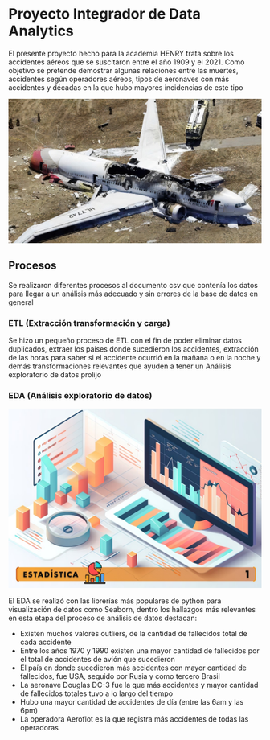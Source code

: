 # Proyecto Integrador de Data Analytics 
El presente proyecto hecho para la academia HENRY trata sobre los accidentes aéreos que se suscitaron entre el año 1909 y el 2021. Como objetivo se pretende demostrar algunas relaciones entre las muertes, accidentes según operadores aéreos, tipos de aeronaves con más accidentes y décadas en la que hubo mayores incidencias de este tipo 

![Logo](Imagenes/ACCIDENTESAEREOSIMG.jpg)

## Procesos 
 Se realizaron diferentes procesos al documento csv que contenía los datos para llegar a un análisis más adecuado y sin errores de la base de datos en general
### ETL (Extracción transformación y carga)
Se hizo un pequeño proceso de ETL con el fin de poder eliminar datos duplicados, extraer los países donde sucedieron los accidentes, extracción de las horas para saber si el accidente ocurrió en la mañana o en la noche y demás transformaciones relevantes que ayuden a tener un Análisis exploratorio de datos prolijo
### EDA (Análisis exploratorio de datos)
![Logo2](Imagenes/Estadisticas.jpg)

El EDA se realizó con las librerías más populares de python para visualización de datos como Seaborn, dentro los hallazgos más relevantes en esta etapa del proceso de análisis de datos destacan:
- Existen muchos valores outliers, de la cantidad de fallecidos total de cada accidente
- Entre los años 1970 y 1990 existen una mayor cantidad de fallecidos por el total de accidentes de avión que sucedieron
- El país en donde sucedieron más accidentes con mayor cantidad de fallecidos, fue USA, seguido por Rusia y como tercero Brasil
- La aeronave Douglas DC-3 fue la que más accidentes y mayor cantidad de fallecidos totales tuvo a lo largo del tiempo
- Hubo una mayor cantidad de accidentes de día (entre las 6am y las 6pm)
- La operadora Aeroflot es la que registra más accidentes de todas las operadoras
